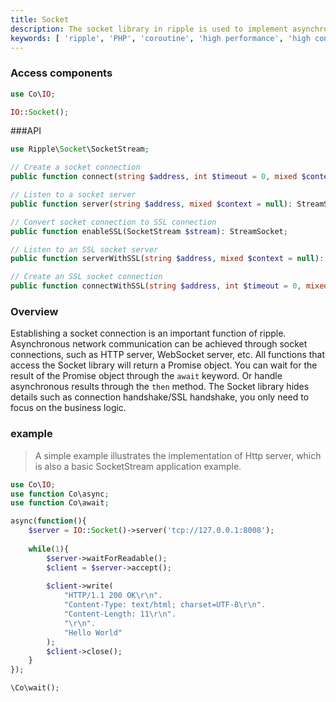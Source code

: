 ```yaml
---
title: Socket
description: The socket library in ripple is used to implement asynchronous network communication, including creating socket connections, SSL connections, etc.
keywords: [ 'ripple', 'PHP', 'coroutine', 'high performance', 'high concurrency', 'socket', 'Socket', 'SSL' ]
---
```


### Access components

```php
use Co\IO;

IO::Socket();
```

###API

```php
use Ripple\Socket\SocketStream;

// Create a socket connection
public function connect(string $address, int $timeout = 0, mixed $context = null): StreamSocket;

// Listen to a socket server
public function server(string $address, mixed $context = null): StreamSocket;

// Convert socket connection to SSL connection
public function enableSSL(SocketStream $stream): StreamSocket;

// Listen to an SSL socket server
public function serverWithSSL(string $address, mixed $context = null): StreamSocket;

// Create an SSL socket connection
public function connectWithSSL(string $address, int $timeout = 0, mixed $context = null): StreamSocket;

```

### Overview

Establishing a socket connection is an important function of ripple. Asynchronous network communication can be achieved
through socket connections, such as HTTP server, WebSocket server, etc.
All functions that access the Socket library will return a Promise object. You can wait for the result of the Promise
object through the `await` keyword. Or handle asynchronous results through the `then` method.
The Socket library hides details such as connection handshake/SSL handshake, you only need to focus on the business
logic.

### example

> A simple example illustrates the implementation of Http server, which is also a basic SocketStream application
> example.

```php
use Co\IO;
use function Co\async;
use function Co\await;

async(function(){
    $server = IO::Socket()->server('tcp://127.0.0.1:8008');
    
    while(1){
        $server->waitForReadable();
        $client = $server->accept();
        
        $client->write(
            "HTTP/1.1 200 OK\r\n".
            "Content-Type: text/html; charset=UTF-8\r\n".
            "Content-Length: 11\r\n".
            "\r\n".
            "Hello World"
        );
        $client->close();
    }
});

\Co\wait();
```
